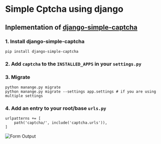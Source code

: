 # Simple Cptcha using django
## Inplementation of [django-simple-captcha](https://django-simple-captcha.readthedocs.io/en/latest/usage.html)

### 1. Install django-simple-captcha 
```
pip install django-simple-captcha
```

### 2. Add ```captcha``` to the ```INSTALLED_APPS``` in your ```settings.py```
### 3. Migrate
```
python manange.py migrate
python manange.py migrate --settings app.settings # if you are using multiple settings
```

### 4. Add an entry to your root/base ```urls.py```

```
urlpatterns += [
    path('captcha/', include('captcha.urls')),
]
```

![Form Output](https://i.ibb.co/8Pgt0YF/random-chars.png)
